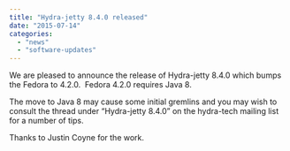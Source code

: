 ```yaml
---
title: "Hydra-jetty 8.4.0 released"
date: "2015-07-14"
categories: 
  - "news"
  - "software-updates"
---
```


We are pleased to announce the release of Hydra-jetty 8.4.0 which bumps the Fedora to 4.2.0.  Fedora 4.2.0 requires Java 8.

The move to Java 8 may cause some initial gremlins and you may wish to consult the thread under “Hydra-jetty 8.4.0” on the hydra-tech mailing list for a number of tips.

Thanks to Justin Coyne for the work.
